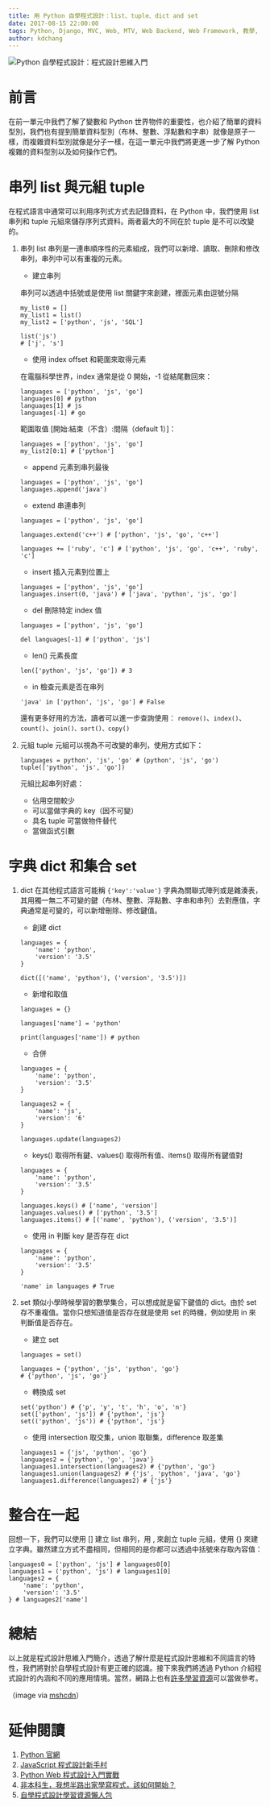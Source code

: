 ```yaml
---
title: 用 Python 自學程式設計：list、tuple、dict and set
date: 2017-08-15 22:00:00
tags: Python, Django, MVC, Web, MTV, Web Backend, Web Framework, 教學, Flask, 框架, coding, code, 程式設計, 自學程式設計, CS, Computer, Computer Science
author: kdchang
---
```


![Python 自學程式設計：程式設計思維入門](coding.jpg) 

# 前言
在前一單元中我們了解了變數和 Python 世界物件的重要性，也介紹了簡單的資料型別，我們也有提到簡單資料型別（布林、整數、浮點數和字串）就像是原子一樣，而複雜資料型別就像是分子一樣，在這一單元中我們將更進一步了解 Python 複雜的資料型別以及如何操作它們。

# 串列 list 與元組 tuple
在程式語言中通常可以利用序列式方式去記錄資料，在 Python 中，我們使用 list 串列和 tuple 元組來儲存序列式資料。兩者最大的不同在於 tuple 是不可以改變的。

1. 串列 list
    串列是一連串順序性的元素組成，我們可以新增、讀取、刪除和修改串列，串列中可以有重複的元素。

    - 建立串列

    串列可以透過中括號或是使用 list 關鍵字來創建，裡面元素由逗號分隔

    ```
    my_list0 = []
    my_list1 = list()
    my_list2 = ['python', 'js', 'SQL']

    list('js')
    # ['j', 's']
    ```

    - 使用 index offset 和範圍來取得元素

    在電腦科學世界，index 通常是從 0 開始，-1 從結尾數回來：

    ```
    languages = ['python', 'js', 'go']
    languages[0] # python
    languages[1] # js
    languages[-1] # go
    ```

    範圍取值 [開始:結束（不含）:間隔（default 1）]：

    ```
    languages = ['python', 'js', 'go']
    my_list2[0:1] # ['python']
    ```

    - append 元素到串列最後

    ```
    languages = ['python', 'js', 'go']
    languages.append('java')
    ```

    - extend 串連串列

    ```
    languages = ['python', 'js', 'go']

    languages.extend('c++') # ['python', 'js', 'go', 'c++']

    languages += ['ruby', 'c'] # ['python', 'js', 'go', 'c++', 'ruby', 'c']
    ```

    - insert 插入元素到位置上

    ```
    languages = ['python', 'js', 'go']
    languages.insert(0, 'java') # ['java', 'python', 'js', 'go']
    ```

    - del 刪除特定 index 值

    ```
    languages = ['python', 'js', 'go']

    del languages[-1] # ['python', 'js']

    ```

    - len() 元素長度

    ```
    len(['python', 'js', 'go']) # 3
    ```

    - in 檢查元素是否在串列

    ```
    'java' in ['python', 'js', 'go'] # False
    ```

    還有更多好用的方法，讀者可以進一步查詢使用：
    `remove()`、`index()`、`count()`、`join()、sort()、copy()`

2. 元組 tuple
    元組可以視為不可改變的串列，使用方式如下：

    ```
    languages = python', 'js', 'go' # (python', 'js', 'go')
    tuple(['python', 'js', 'go'])
    ```

    元組比起串列好處：
    - 佔用空間較少
    - 可以當做字典的 key（因不可變）
    - 具名 tuple 可當做物件替代
    - 當做函式引數

# 字典 dict 和集合 set

1. dict
    在其他程式語言可能稱 `{'key':'value'}` 字典為關聯式陣列或是雜湊表，其用獨一無二不可變的鍵（布林、整數、浮點數、字串和串列）去對應值，字典通常是可變的，可以新增刪除、修改鍵值。

    - 創建 dict
    ```
    languages = {
        'name': 'python',
        'version': '3.5'
    }

    dict([('name', 'python'), ('version', '3.5')])
    ```

    - 新增和取值

    ```
    languages = {}

    languages['name'] = 'python'

    print(languages['name']) # python
    ```

    - 合併

    ```
    languages = {
        'name': 'python',
        'version': '3.5'
    }

    languages2 = {
        'name': 'js',
        'version': '6'
    }

    languages.update(languages2)
    ```

    - keys() 取得所有鍵、values() 取得所有值、items() 取得所有鍵值對

    ```
    languages = {
        'name': 'python',
        'version': '3.5'
    }

    languages.keys() # ['name', 'version']
    languages.values() # ['python', '3.5']
    languages.items() # [('name', 'python'), ('version', '3.5')]
    ```

    - 使用 in 判斷 key 是否存在 dict

    ```
    languages = {
        'name': 'python',
        'version': '3.5'
    }

    'name' in languages # True
    ```

2. set
    類似小學時候學習的數學集合，可以想成就是留下鍵值的 dict。由於 set 存不重複值。當你只想知道值是否存在就是使用 set 的時機，例如使用 in 來判斷值是否存在。

    - 建立 set

    ```
    languages = set()

    languages = {'python', 'js', 'python', 'go'}
    # {'python', 'js', 'go'}
    ```

    - 轉換成 set

    ```
    set('python') # {'p', 'y', 't', 'h', 'o', 'n'}
    set(['python', 'js']) # {'python', 'js'}
    set(('python', 'js')) # {'python', 'js'}
    ```

    - 使用 intersection 取交集，union 取聯集，difference 取差集

    ```
    languages1 = {'js', 'python', 'go'}
    languages2 = {'python', 'go', 'java'}
    languages1.intersection(languages2) # {'python', 'go'}
    languages1.union(languages2) # {'js', 'python', 'java', 'go'}
    languages1.difference(languages2) # {'js'}
    ```

# 整合在一起
回想一下，我們可以使用 [] 建立 list 串列，用 , 來創立 tuple 元組，使用 {} 來建立字典。雖然建立方式不盡相同，但相同的是你都可以透過中括號來存取內容值：

```
languages0 = ['python', 'js'] # languages0[0]
languages1 = ('python', 'js') # languages1[0]
languages2 = {
    'name': 'python',
    'version': '3.5'
} # languages2['name']
```

# 總結
以上就是程式設計思維入門簡介，透過了解什麼是程式設計思維和不同語言的特性，我們將對於自學程式設計有更正確的認識。接下來我們將透過 Python 介紹程式設計的內涵和不同的應用情境。當然，網路上也有[許多學習資源](http://happycoder.org/2017/01/27/learning-coding-programming-tutorial-and-resource/)可以當做參考。

（image via [mshcdn](https://i.amz.mshcdn.com/rRxXhoIhNucutinAio8YRF4TvzE=/1200x630/2017%2F06%2F15%2F71%2Fc1a206081efd44d1b61f5c0f86dcda6c.c222e.jpg)）

# 延伸閱讀
1. [Python 官網](https://www.python.org/)
2. [JavaScript 程式設計新手村](https://pics.ee/1HC~)
3. [Python Web 程式設計入門實戰](http://pics.ee/c34g)
4. [非本科生，我想半路出家學寫程式，該如何開始？](https://cofounderinc.com/2015/03/15/lerning-how-to-write-code/)
5. [自學程式設計學習資源懶人包](http://happycoder.org/2017/01/27/learning-coding-programming-tutorial-and-resource/)